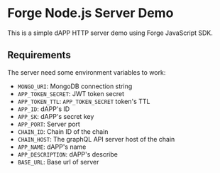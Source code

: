 # Forge Node.js Server Demo

This is a simple dAPP HTTP server demo using Forge JavaScript SDK.

## Requirements

The server need some environment variables to work:

- `MONGO_URI`: MongoDB connection string
- `APP_TOKEN_SECRET`: JWT token secret
- `APP_TOKEN_TTL`: `APP_TOKEN_SECRET` token's TTL
- `APP_ID`: dAPP's ID
- `APP_SK`: dAPP's secret key
- `APP_PORT`: Server port
- `CHAIN_ID`: Chain ID of the chain
- `CHAIN_HOST`: The graphQL API server host of the chain
- `APP_NAME`: dAPP's name
- `APP_DESCRIPTION`: dAPP's describe
- `BASE_URL`: Base url of server